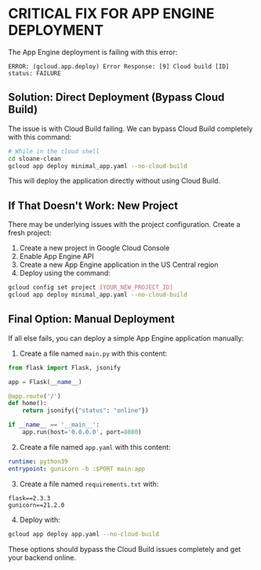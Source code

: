 # CRITICAL FIX FOR APP ENGINE DEPLOYMENT

The App Engine deployment is failing with this error:
```
ERROR: (gcloud.app.deploy) Error Response: [9] Cloud build [ID] status: FAILURE
```

## Solution: Direct Deployment (Bypass Cloud Build)

The issue is with Cloud Build failing. We can bypass Cloud Build completely with this command:

```bash
# While in the cloud shell
cd sloane-clean
gcloud app deploy minimal_app.yaml --no-cloud-build
```

This will deploy the application directly without using Cloud Build.

## If That Doesn't Work: New Project

There may be underlying issues with the project configuration. Create a fresh project:

1. Create a new project in Google Cloud Console
2. Enable App Engine API
3. Create a new App Engine application in the US Central region
4. Deploy using the command:
```bash
gcloud config set project [YOUR_NEW_PROJECT_ID]
gcloud app deploy minimal_app.yaml --no-cloud-build
```

## Final Option: Manual Deployment

If all else fails, you can deploy a simple App Engine application manually:

1. Create a file named `main.py` with this content:
```python
from flask import Flask, jsonify

app = Flask(__name__)

@app.route('/')
def home():
    return jsonify({"status": "online"})

if __name__ == '__main__':
    app.run(host='0.0.0.0', port=8080)
```

2. Create a file named `app.yaml` with this content:
```yaml
runtime: python39
entrypoint: gunicorn -b :$PORT main:app
```

3. Create a file named `requirements.txt` with:
```
flask==2.3.3
gunicorn==21.2.0
```

4. Deploy with:
```bash
gcloud app deploy app.yaml --no-cloud-build
```

These options should bypass the Cloud Build issues completely and get your backend online.